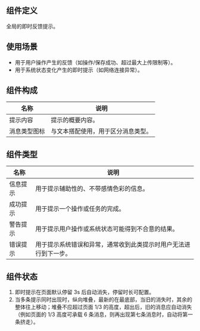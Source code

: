 ## 组件定义

全局的即时反馈提示。

## 使用场景

- 用于用户操作产生的反馈（如操作/保存成功、超过最大上传限制等）。
- 用于系统状态变化产生的即时提示（如网络连接异常）。

## 组件构成

| 名称 | 说明  |
| --- | ---  |
| 提示内容 | 提示的概要内容。 |
| 消息类型图标 | 与文本搭配使用，用于区分消息类型。 |

## 组件类型

| 名称 | 说明  |
| --- | ---  |
| 信息提示 | 用于提示辅助性的、不带感情色彩的信息。 |
| 成功提示 | 用于提示一个操作或任务的完成。 |
| 警告提示 | 用于提示用户操作或系统状态可能得到不合意的结果。 |
| 错误提示 | 用于提示系统错误和异常，通常收到此类提示时用户无法进行到下一步。 |

## 组件状态

1. 即时提示在页面默认停留 3s 后自动消失，停留时长可配置。
2. 当多条提示同时出现时，纵向堆叠，最新的在最底部，当旧的消失时，其余的整体往上移动；堆叠不应超过页面 1/3 的高度，超出后，旧的消息应自动消失（例如页面的 1/3 高度可承载 6 条消息，则再出现第七条消息时，自动将第一条挤走）。
